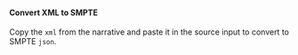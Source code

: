 #### Convert XML to SMPTE

Copy the `xml` from the narrative and paste it in the source input to convert to SMPTE `json`.
